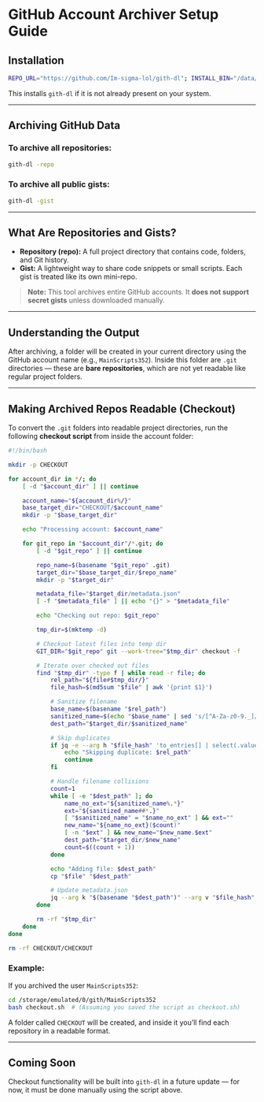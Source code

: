 
# GitHub Account Archiver Setup Guide

## Installation

```bash
REPO_URL="https://github.com/Im-sigma-lol/gith-dl"; INSTALL_BIN="/data/data/com.termux/files/usr/bin/gith-dl"; command -v git >/dev/null 2>&1 || pkg install -y git; [ -f "$INSTALL_BIN" ] || { TEMP=$(mktemp -d) && git clone "$REPO_URL" "$TEMP" && cd "$TEMP" && bash install.sh && cd - && rm -rf "$TEMP"; }
```

This installs `gith-dl` if it is not already present on your system.

---

## Archiving GitHub Data

### To archive all repositories:
```bash
gith-dl -repo
```

### To archive all public gists:
```bash
gith-dl -gist
```

---

## What Are Repositories and Gists?

- **Repository (repo):** A full project directory that contains code, folders, and Git history.
- **Gist:** A lightweight way to share code snippets or small scripts. Each gist is treated like its own mini-repo.

> **Note:** This tool archives entire GitHub accounts. It **does not support secret gists** unless downloaded manually.

---

## Understanding the Output

After archiving, a folder will be created in your current directory using the GitHub account name (e.g., `MainScripts352`). Inside this folder are `.git` directories — these are **bare repositories**, which are not yet readable like regular project folders.

---

## Making Archived Repos Readable (Checkout)

To convert the `.git` folders into readable project directories, run the following **checkout script** from inside the account folder:

```bash
#!/bin/bash

mkdir -p CHECKOUT

for account_dir in */; do
    [ -d "$account_dir" ] || continue

    account_name="${account_dir%/}"
    base_target_dir="CHECKOUT/$account_name"
    mkdir -p "$base_target_dir"

    echo "Processing account: $account_name"

    for git_repo in "$account_dir"/*.git; do
        [ -d "$git_repo" ] || continue

        repo_name=$(basename "$git_repo" .git)
        target_dir="$base_target_dir/$repo_name"
        mkdir -p "$target_dir"

        metadata_file="$target_dir/metadata.json"
        [ -f "$metadata_file" ] || echo "{}" > "$metadata_file"

        echo "Checking out repo: $git_repo"

        tmp_dir=$(mktemp -d)

        # Checkout latest files into temp dir
        GIT_DIR="$git_repo" git --work-tree="$tmp_dir" checkout -f

        # Iterate over checked out files
        find "$tmp_dir" -type f | while read -r file; do
            rel_path="${file#$tmp_dir/}"
            file_hash=$(md5sum "$file" | awk '{print $1}')

            # Sanitize filename
            base_name=$(basename "$rel_path")
            sanitized_name=$(echo "$base_name" | sed 's/[^A-Za-z0-9._]/ /g')
            dest_path="$target_dir/$sanitized_name"

            # Skip duplicates
            if jq -e --arg h "$file_hash" 'to_entries[] | select(.value == $h)' "$metadata_file" > /dev/null; then
                echo "Skipping duplicate: $rel_path"
                continue
            fi

            # Handle filename collisions
            count=1
            while [ -e "$dest_path" ]; do
                name_no_ext="${sanitized_name%.*}"
                ext="${sanitized_name##*.}"
                [ "$sanitized_name" = "$name_no_ext" ] && ext=""
                new_name="${name_no_ext}($count)"
                [ -n "$ext" ] && new_name="$new_name.$ext"
                dest_path="$target_dir/$new_name"
                count=$((count + 1))
            done

            echo "Adding file: $dest_path"
            cp "$file" "$dest_path"

            # Update metadata.json
            jq --arg k "$(basename "$dest_path")" --arg v "$file_hash" '. + {($k): $v}' "$metadata_file" > "$metadata_file.tmp" && mv "$metadata_file.tmp" "$metadata_file"
        done

        rm -rf "$tmp_dir"
    done
done

rm -rf CHECKOUT/CHECKOUT
```

### Example:

If you archived the user `MainScripts352`:

```bash
cd /storage/emulated/0/gith/MainScripts352
bash checkout.sh  # (Assuming you saved the script as checkout.sh)
```

A folder called `CHECKOUT` will be created, and inside it you’ll find each repository in a readable format.

---

## Coming Soon

Checkout functionality will be built into `gith-dl` in a future update — for now, it must be done manually using the script above.
